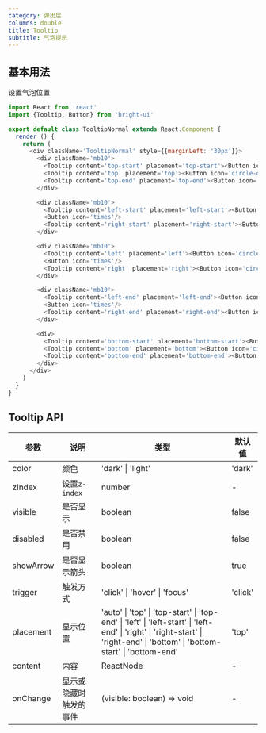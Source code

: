 ```yaml
---
category: 弹出层
columns: double
title: Tooltip
subtitle: 气泡提示
---
```


## 基本用法

设置气泡位置

```js
import React from 'react'
import {Tooltip, Button} from 'bright-ui'

export default class TooltipNormal extends React.Component {
  render () {
    return (
      <div className='TooltipNormal' style={{marginLeft: '30px'}}>
        <div className='mb10'>
          <Tooltip content='top-start' placement='top-start'><Button icon='circle-o'/></Tooltip>
          <Tooltip content='top' placement='top'><Button icon='circle-o'/></Tooltip>
          <Tooltip content='top-end' placement='top-end'><Button icon='circle-o'/></Tooltip>
        </div>

        <div className='mb10'>
          <Tooltip content='left-start' placement='left-start'><Button icon='circle-o'/></Tooltip>
          <Button icon='times'/>
          <Tooltip content='right-start' placement='right-start'><Button icon='circle-o'/></Tooltip>
        </div>

        <div className='mb10'>
          <Tooltip content='left' placement='left'><Button icon='circle-o'/></Tooltip>
          <Button icon='times'/>
          <Tooltip content='right' placement='right'><Button icon='circle-o'/></Tooltip>
        </div>

        <div className='mb10'>
          <Tooltip content='left-end' placement='left-end'><Button icon='circle-o'/></Tooltip>
          <Button icon='times'/>
          <Tooltip content='right-end' placement='right-end'><Button icon='circle-o'/></Tooltip>
        </div>

        <div>
          <Tooltip content='bottom-start' placement='bottom-start'><Button icon='circle-o'/></Tooltip>
          <Tooltip content='bottom' placement='bottom'><Button icon='circle-o'/></Tooltip>
          <Tooltip content='bottom-end' placement='bottom-end'><Button icon='circle-o'/></Tooltip>
        </div>
      </div>
    )
  }
}
```

## Tooltip API

| 参数 | 说明 | 类型 | 默认值 |
|---|---|---|---|
| color | 颜色 | 'dark' \| 'light' | 'dark' |
| zIndex | 设置`z-index` | number | - |
| visible | 是否显示 | boolean | false |
| disabled | 是否禁用 | boolean | false |
| showArrow | 是否显示箭头 | boolean | true |
| trigger | 触发方式 | 'click' \| 'hover' \| 'focus' | 'click' |
placement | 显示位置 | 'auto' \| 'top' \| 'top-start' \| 'top-end' \| 'left' \| 'left-start' \| 'left-end' \| 'right' \| 'right-start' \| 'right-end' \| 'bottom' \| 'bottom-start' \| 'bottom-end' | 'top' |
| content | 内容 | ReactNode | - |
| onChange | 显示或隐藏时触发的事件 | (visible: boolean) => void | - |

